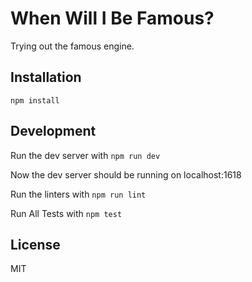 # When Will I Be Famous?

Trying out the famous engine.

## Installation

```
npm install
```

## Development

Run the dev server with ```npm run dev```

Now the dev server should be running on localhost:1618

Run the linters with ```npm run lint```

Run All Tests with ```npm test```

## License

MIT
